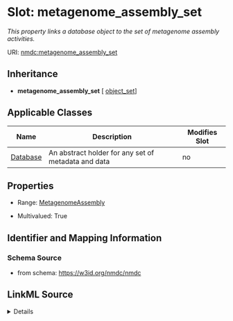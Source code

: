 # Slot: metagenome_assembly_set


_This property links a database object to the set of metagenome assembly activities._



URI: [nmdc:metagenome_assembly_set](https://w3id.org/nmdc/metagenome_assembly_set)




## Inheritance

* **metagenome_assembly_set** [ [object_set](object_set.md)]





## Applicable Classes

| Name | Description | Modifies Slot |
| --- | --- | --- |
[Database](Database.md) | An abstract holder for any set of metadata and data |  no  |







## Properties

* Range: [MetagenomeAssembly](MetagenomeAssembly.md)

* Multivalued: True





## Identifier and Mapping Information







### Schema Source


* from schema: https://w3id.org/nmdc/nmdc




## LinkML Source

<details>
```yaml
name: metagenome_assembly_set
description: This property links a database object to the set of metagenome assembly
  activities.
from_schema: https://w3id.org/nmdc/nmdc
rank: 1000
mixins:
- object_set
domain: Database
multivalued: true
alias: metagenome_assembly_set
domain_of:
- Database
range: MetagenomeAssembly
inlined: true
inlined_as_list: true

```
</details>